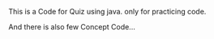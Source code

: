 This is a Code for Quiz using java. 
only for practicing code.

And there is also few Concept Code...